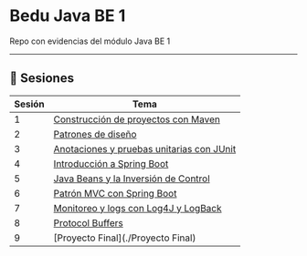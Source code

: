 # Bedu Java BE 1
Repo con evidencias del módulo Java BE 1
***

## :bookmark_tabs: Sesiones 

| Sesión | Tema                                                         |
|--------|--------------------------------------------------------------|
|    1   | [Construcción de proyectos con Maven](./Sesion-1)                |
|    2   | [Patrones de diseño](./Sesion-2)                                 |
|    3   | [Anotaciones y pruebas unitarias con JUnit](./Sesion-3)          |
|    4   | [Introducción a Spring Boot](./Sesion-4)                         |
|    5   | [Java Beans y la Inversión de Control](./Sesion-5)               |
|    6   | [Patrón MVC con Spring Boot](./Sesion-6)                         |
|    7   | [Monitoreo y logs con Log4J y LogBack](./Sesion-7)               |
|    8   | [Protocol Buffers](./Sesion-8)                                   |
|    9   | [Proyecto Final](./Proyecto Final)                               |
